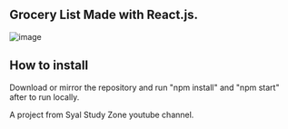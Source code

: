## Grocery List Made with React.js.
![image](https://github.com/Ericmohn/GroceryList/assets/68788167/b888b695-ad12-4110-bb85-43ef518d83c2)


## How to install
Download or mirror the repository and run "npm install" and "npm start" after to run locally.

A project from Syal Study Zone youtube channel.

